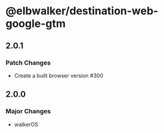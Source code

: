# @elbwalker/destination-web-google-gtm

## 2.0.1

### Patch Changes

- Create a built browser version #300

## 2.0.0

### Major Changes

- walkerOS
